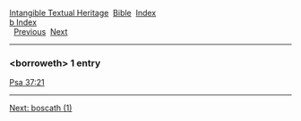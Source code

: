 [Intangible Textual Heritage](../../index)  [Bible](../index) 
[Index](index)   
[b Index](_b_)  
  [Previous](c01600)  [Next](c01602) 

------------------------------------------------------------------------

### &lt;borroweth&gt; 1 entry

[Psa 37:21](../kjv/psa037.htm#021)  

------------------------------------------------------------------------

[Next: boscath (1)](c01602)

